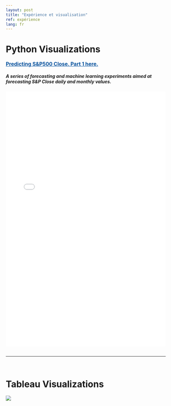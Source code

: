 ```yaml
---
layout: post
title: "Expérience et visualisation"
ref: expérience
lang: fr
---
```


<h1 class="section-front-header-module__title">Python Visualizations</h1>

<a href="https://nbviewer.jupyter.org/github/LuisFRoch/Explore_iPy_Samples/blob/7fe7a74e886796bc6c449328ea2574631ef94176/SPClose.ipynb" rel="nofollow" target="_blank" style="font-size: 16px;color: #06529D; font-weight: bold;" class="underline_link" align="right">Predicting S&P500 Close. Part 1 here.</a>

<h5 class="sub-header">
  A series of forecasting and machine learning experiments aimed at forecasting S&P Close daily and monthly values.
</h5>

<div>
<body>
  <iframe width="100%" height="800" frameborder="0" scrolling="yes" src="//plot.ly/~mini_geek/106.embed"></iframe>
</body>
</div>

<br />

<hr>
<br />
<div>
<h1 class="section-front-header-module__title">Tableau Visualizations</h1>  
  <body>
  <div class='tableauPlaceholder' id='viz1552855890012' style='position: static'><noscript><a href='#'><img alt=' ' src='https:&#47;&#47;public.tableau.com&#47;static&#47;images&#47;Fu&#47;FuturesTrend&#47;YieldSearch&#47;1_rss.png' style='border: none'; scrolling="yes" /></a></noscript><object class='tableauViz'  style='display:none;'><param name='host_url' value='https%3A%2F%2Fpublic.tableau.com%2F' /> <param name='embed_code_version' value='3' /> <param name='site_root' value='' /><param name='name' value='FuturesTrend&#47;YieldSearch' /><param name='tabs' value='no' /><param name='toolbar' value='yes' /><param name='static_image' value='https:&#47;&#47;public.tableau.com&#47;static&#47;images&#47;Fu&#47;FuturesTrend&#47;YieldSearch&#47;1.png' /> <param name='animate_transition' value='yes' /><param name='display_static_image' value='yes' /><param name='display_spinner' value='yes' /><param name='display_overlay' value='yes' /><param name='display_count' value='yes' /><param name='filter' value='publish=yes' /></object></div><script type='text/javascript'>var divElement = document.getElementById('viz1552855890012');var vizElement = divElement.getElementsByTagName('object')[0];vizElement.style.width='100%';vizElement.style.height='991px';var scriptElement = document.createElement('script');scriptElement.src = 'https://public.tableau.com/javascripts/api/viz_v1.js';                    vizElement.parentNode.insertBefore(scriptElement, vizElement); scrolling="yes"; </script>
</body>
</div>
